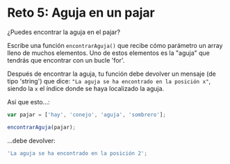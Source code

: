 # Reto 5: Aguja en un pajar

¿Puedes encontrar la aguja en el pajar?

Escribe una función `encontrarAguja()` que recibe cómo parámetro un array lleno de muchos elementos. Uno de estos elementos es la "aguja" que tendrás que encontrar con un bucle 'for'.

Después de encontrar la aguja, tu función debe devolver un mensaje \(de tipo 'string'\) que dice: `"La aguja se ha encontrado en la posición x"`, siendo la `x` el índice donde se haya localizado la aguja.

Así que esto...:

```javascript
var pajar = ['hay', 'conejo', 'aguja', 'sombrero'];

encontrarAguja(pajar);
```

...debe devolver:

```javascript
'La aguja se ha encontrado en la posición 2';
```
